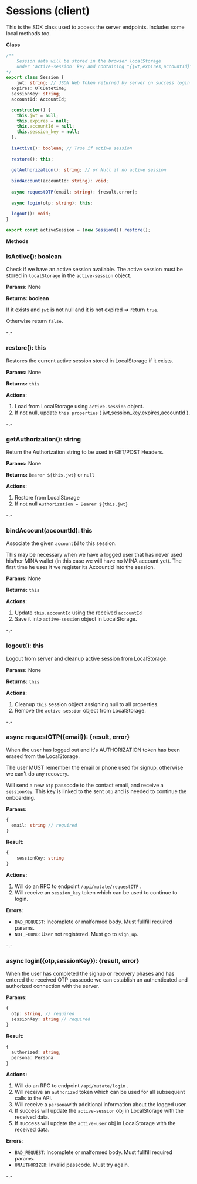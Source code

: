 # Sessions (client)

This is the SDK class used to access the server endpoints. Includes some local methods too.

**Class**

~~~typescript
/**
	Session data will be stored in the browser localStorage 
	under 'active-session' key and containing "{jwt,expires,accountId}".
*/
export class Session {
	jwt: string; // JSON Web Token returned by server on success login
  expires: UTCDatetime;
  sessionKey: string;
  accountId: AccountId;

  constructor() {
  	this.jwt = null;
    this.expires = null;
    this.accountId = null;
    this.session_key = null;
  };
  
  isActive(): boolean; // True if active session
  
  restore(): this;
  
  getAuthorization(): string; // or Null if no active session
  
  bindAccount(accountId: string): void;
  
  async requestOTP(email: string): {result,error};
  
  async login(otp: string): this;
  
  logout(): void;
}

export const activeSession = (new Session()).restore();
~~~



**Methods**

### isActive(): boolean

Check if we have an active session available. The active session must be stored in `localStorage` in the `active-session` object. 

**Params:** None

**Returns: boolean**

If it exists and `jwt` is not null and it is not expired => return `true`.

Otherwise return `false`.

-.-

### restore(): this

Restores the current active session stored in LocalStorage if it exists.

**Params:** None

**Returns:**  `this`

**Actions**:

1. Load from LocalStorage using `active-session`  object.
2. If not null, update `this properties` ( jwt,session_key,expires,accountId ).

-.-

### getAuthorization(): string

Return the Authorization string to be used in GET/POST Headers.

**Params:** None

**Returns:**  `Bearer ${this.jwt}` or `null`

**Actions**:

1. Restore from LocalStorage
2. If not null `Authorization = Bearer ${this.jwt} ` 

-.-

### bindAccount(accountId): this

Associate the given `accountId` to this session. 

This may be necessary when we have a logged user that has never used his/her MINA wallet (in this case we will have no MINA account yet). The first time he uses it we register its AccountId into the session.

**Params:** None

**Returns:**  `this`

**Actions**:

1. Update `this.accountId` using the received `accountId` 
2. Save it into `active-session`  object in LocalStorage.

-.-

### logout(): this

Logout from server and cleanup active session from LocalStorage.

**Params:** None

**Returns:**  `this`

**Actions**:

1. Cleanup `this` session object assigning null to all properties.
2. Remove the `active-session`  object from LocalStorage.

-.-

### async requestOTP({email}): {result, error}

When the user has logged out and it's AUTHORIZATION token has been erased from the LocalStorage. 

The user MUST remember the email or phone used for signup, otherwise we can't do any recovery.

Will send a new `otp` passcode to the contact email, and receive a `sessionKey`. This key is linked to the sent `otp` and is needed to continue the onboarding.

**Params:**

```typescript
{
  email: string // required
}
```

**Result:** 

~~~typescript
{
	sessionKey: string
} 
~~~

**Actions:**

1. Will do an RPC to endpoint `/api/mutate/requestOTP` . 
2. Will receive an `session_key` token which can be used to continue to login. 

**Errors**:

- `BAD_REQUEST`: Incomplete or malformed body. Must fullfill required params.
- `NOT_FOUND`:  User not registered. Must go to `sign_up`.

-.-

### async login({otp,sessionKey}): {result, error}

When the user has completed the signup or recovery phases and has entered the received OTP passcode we can establish an authenticated and authorized connection with the server.

**Params:**

```typescript
{
  otp: string, // required
  sessionKey: string // required
}
```

**Result:** 

~~~typescript
{
  authorized: string,
  persona: Persona
}
~~~

**Actions:**

1. Will do an RPC to endpoint `/api/mutate/login` . 
2. Will receive an `authorized` token which can be used for all subsequent calls to the API. 
3. Will receive a `persona`with additional information about the logged user.
4. If success will update the `active-session` obj in LocalStorage with the received data.
5. If success will update the `active-user` obj  in LocalStorage with the received data.

**Errors**:

- `BAD_REQUEST`: Incomplete or malformed body. Must fullfill required params.
- `UNAUTHORIZED`:  Invalid passcode. Must try again.

-.-
